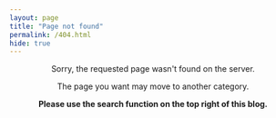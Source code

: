 ```yaml
---
layout: page
title: "Page not found"
permalink: /404.html
hide: true
---
```


<div markdown=1 align="center">

Sorry, the requested page wasn't found on the server.

The page you want may move to another category.

__Please use the search function on the top right of this blog.__

</div>
